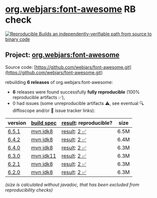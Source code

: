 [org.webjars:font-awesome](https://central.sonatype.com/artifact/org.webjars/font-awesome/versions) RB check
=======

[![Reproducible Builds](https://reproducible-builds.org/images/logos/rb.svg) an independently-verifiable path from source to binary code](https://reproducible-builds.org/)

## Project: [org.webjars:font-awesome](https://central.sonatype.com/artifact/org.webjars/font-awesome/versions)

Source code: [https://github.com/webjars/font-awesome.git](https://github.com/webjars/font-awesome.git)

rebuilding **6 releases** of org.webjars:font-awesome:
- **6** releases were found successfully **fully reproducible** (100% reproducible artifacts :white_check_mark:),
- 0 had issues (some unreproducible artifacts :warning:, see eventual :mag: diffoscope and/or :memo: issue tracker links):

| version | [build spec](/BUILDSPEC.md) | [result](https://reproducible-builds.org/docs/jvm/): reproducible? | size |
| -- | --------- | ------ | -- |
| [6.5.1](https://central.sonatype.com/artifact/org.webjars/font-awesome/6.5.1/pom) | [mvn jdk8](font-awesome-6.5.1.buildspec) | [result](font-awesome-6.5.1.buildinfo): [2 :white_check_mark: ](font-awesome-6.5.1.buildcompare) | 6.5M |
| [6.4.2](https://central.sonatype.com/artifact/org.webjars/font-awesome/6.4.2/pom) | [mvn jdk8](font-awesome-6.4.2.buildspec) | [result](font-awesome-6.4.2.buildinfo): [2 :white_check_mark: ](font-awesome-6.4.2.buildcompare) | 6.4M |
| [6.4.0](https://central.sonatype.com/artifact/org.webjars/font-awesome/6.4.0/pom) | [mvn jdk8](font-awesome-6.4.0.buildspec) | [result](font-awesome-6.4.0.buildinfo): [2 :white_check_mark: ](font-awesome-6.4.0.buildcompare) | 6.3M |
| [6.3.0](https://central.sonatype.com/artifact/org.webjars/font-awesome/6.3.0/pom) | [mvn jdk11](font-awesome-6.3.0.buildspec) | [result](font-awesome-6.3.0.buildinfo): [2 :white_check_mark: ](font-awesome-6.3.0.buildcompare) | 6.3M |
| [6.2.1](https://central.sonatype.com/artifact/org.webjars/font-awesome/6.2.1/pom) | [mvn jdk8](font-awesome-6.2.1.buildspec) | [result](font-awesome-6.2.1.buildinfo): [2 :white_check_mark: ](font-awesome-6.2.1.buildcompare) | 6.3M |
| [6.2.0](https://central.sonatype.com/artifact/org.webjars/font-awesome/6.2.0/pom) | [mvn jdk8](font-awesome-6.2.0.buildspec) | [result](font-awesome-6.2.0.buildinfo): [2 :white_check_mark: ](font-awesome-6.2.0.buildcompare) | 6.3M |

<i>(size is calculated without javadoc, that has been excluded from reproducibility checks)</i>
